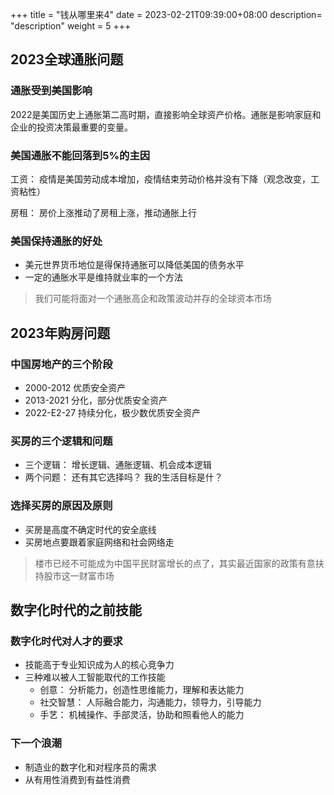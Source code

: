 +++
title = "钱从哪里来4"
date =  2023-02-21T09:39:00+08:00
description= "description"
weight = 5
+++

## 2023全球通胀问题

### 通胀受到美国影响

2022是美国历史上通胀第二高时期，直接影响全球资产价格。通胀是影响家庭和企业的投资决策最重要的变量。

### 美国通胀不能回落到5%的主因

工资： 疫情是美国劳动成本增加，疫情结束劳动价格并没有下降（观念改变，工资粘性）

房租： 房价上涨推动了房租上涨，推动通胀上行

### 美国保持通胀的好处

- 美元世界货币地位是得保持通胀可以降低美国的债务水平
- 一定的通胀水平是维持就业率的一个方法


> 我们可能将面对一个通胀高企和政策波动并存的全球资本市场

## 2023年购房问题

### 中国房地产的三个阶段

- 2000-2012 优质安全资产
- 2013-2021 分化，部分优质安全资产
- 2022-E2-27 持续分化，极少数优质安全资产

### 买房的三个逻辑和问题

- 三个逻辑： 增长逻辑、通胀逻辑、机会成本逻辑
- 两个问题： 还有其它选择吗？ 我的生活目标是什？

### 选择买房的原因及原则

- 买房是高度不确定时代的安全底线
- 买房地点要跟着家庭网络和社会网络走

> 楼市已经不可能成为中国平民财富增长的点了，其实最近国家的政策有意扶持股市这一财富市场

## 数字化时代的之前技能

### 数字化时代对人才的要求

- 技能高于专业知识成为人的核心竞争力
- 三种难以被人工智能取代的工作技能
  - 创意： 分析能力，创造性思维能力，理解和表达能力
  - 社交智慧： 人际融合能力，沟通能力，领导力，引导能力
  - 手艺： 机械操作、手部灵活，协助和照看他人的能力

### 下一个浪潮

- 制造业的数字化和对程序员的需求
- 从有用性消费到有益性消费

